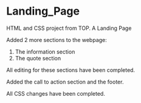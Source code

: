# Landing_Page
HTML and CSS project from TOP. A Landing Page

Added 2 more sections to the webpage:
1) The information section
2) The quote section 

All editing for these sections have been completed.

Added the call to action section and the footer.

All CSS changes have been completed.